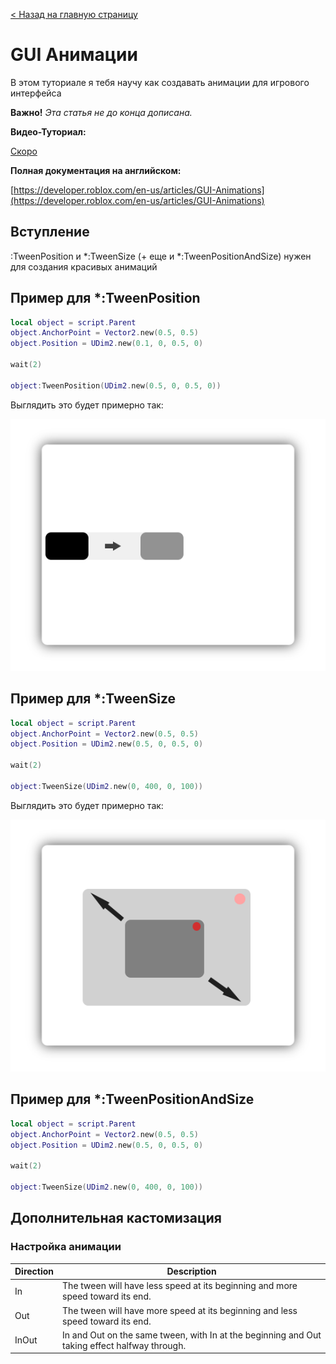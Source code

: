 [< Назад на главную страницу](/)
# GUI Анимации

В этом туториале я тебя научу как создавать анимации для игрового интерфейса

**Важно!** *Эта статья не до конца дописана.*

**Видео-Туториал:**

[Скоро](/luarbxstudio/guianims)

**Полная документация на английском:**

[https://developer.roblox.com/en-us/articles/GUI-Animations](https://developer.roblox.com/en-us/articles/GUI-Animations)

## Вступление

:TweenPosition и *:TweenSize (+ еще и *:TweenPositionAndSize) нужен для создания красивых анимаций

## Пример для *:TweenPosition
````lua
local object = script.Parent
object.AnchorPoint = Vector2.new(0.5, 0.5)
object.Position = UDim2.new(0.1, 0, 0.5, 0)
 
wait(2)
 
object:TweenPosition(UDim2.new(0.5, 0, 0.5, 0))
````

Выглядить это будет примерно так:

![tweenpos.png](/images/tweenpos.png)

## Пример для *:TweenSize
````lua
local object = script.Parent
object.AnchorPoint = Vector2.new(0.5, 0.5)
object.Position = UDim2.new(0.5, 0, 0.5, 0)
 
wait(2)
 
object:TweenSize(UDim2.new(0, 400, 0, 100))
````

Выглядить это будет примерно так:

![tweensize.png](/images/tweensize.png)

## Пример для *:TweenPositionAndSize
````lua
local object = script.Parent
object.AnchorPoint = Vector2.new(0.5, 0.5)
object.Position = UDim2.new(0.5, 0, 0.5, 0)
 
wait(2)
 
object:TweenSize(UDim2.new(0, 400, 0, 100))
````

## Дополнительная кастомизация

### Настройка анимации

| Direction | Description |
|---------|-----------|
| In | The tween will have less speed at its beginning and more speed toward its end. |
| Out | The tween will have more speed at its beginning and less speed toward its end. |
| InOut | In and Out on the same tween, with In at the beginning and Out taking effect halfway through. |
